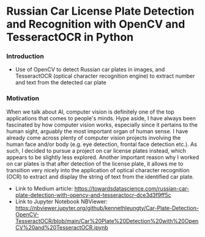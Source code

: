 # Russian Car License Plate Detection and Recognition with OpenCV and TesseractOCR in Python

### Introduction
- Use of OpenCV to detect Russian car plates in images, and TesseractOCR (optical character recognition engine) to extract number and text from the detected car plate

### Motivation
When we talk about AI, computer vision is definitely one of the top applications that comes to people's minds. Hype aside, I have always been fascinated by how computer vision works, especially since it pertains to the human sight, arguably the most important organ of human sense.
I have already come across plenty of computer vision projects involving the human face and/or body (e.g. eye detection, frontal face detection etc.). As such, I decided to pursue a project on car license plates instead, which appears to be slightly less explored. Another important reason why I worked on car plates is that after detection of the license plate, it allows me to transition very nicely into the application of optical character recognition (OCR) to extract and display the string of text from the identified car plate.  

- Link to Medium article: https://towardsdatascience.com/russian-car-plate-detection-with-opencv-and-tesseractocr-dce3d3f9ff5c
- Link to Jupyter Notebook NBViewer: https://nbviewer.jupyter.org/github/kennethleungty/Car-Plate-Detection-OpenCV-TesseractOCR/blob/main/Car%20Plate%20Detection%20with%20OpenCV%20and%20TesseractOCR.ipynb
